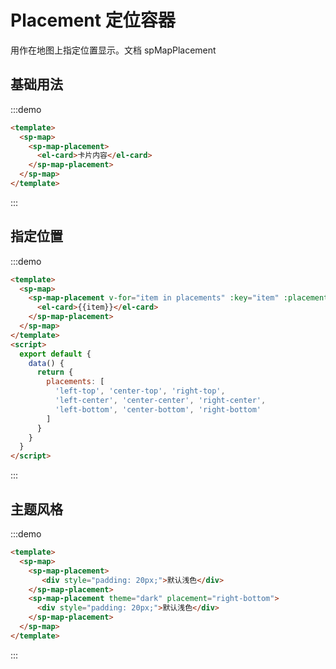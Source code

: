 # Placement 定位容器

用作在地图上指定位置显示。文档<api-link href="map/sp-map-placement"> spMapPlacement </api-link>

## 基础用法

:::demo
```html
<template>
  <sp-map>
    <sp-map-placement>
      <el-card>卡片内容</el-card>
    </sp-map-placement>
  </sp-map>
</template>
```
:::

## 指定位置

:::demo
```html
<template>
  <sp-map>
    <sp-map-placement v-for="item in placements" :key="item" :placement="item">
      <el-card>{{item}}</el-card>
    </sp-map-placement>
  </sp-map>
</template>
<script>
  export default {
    data() {
      return {
        placements: [
          'left-top', 'center-top', 'right-top',
          'left-center', 'center-center', 'right-center',
          'left-bottom', 'center-bottom', 'right-bottom'
        ]
      }
    }
  }
</script>

```
:::

## 主题风格

:::demo
```html
<template>
  <sp-map>
    <sp-map-placement>
       <div style="padding: 20px;">默认浅色</div>
    </sp-map-placement>
    <sp-map-placement theme="dark" placement="right-bottom">
      <div style="padding: 20px;">默认浅色</div>
    </sp-map-placement>
  </sp-map>
</template>
```
:::